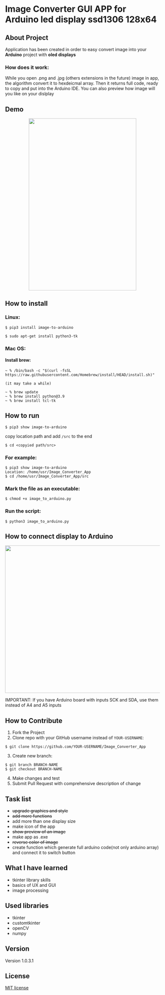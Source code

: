 # Image Converter GUI APP for Arduino led display ssd1306 128x64
## About Project
Application has been created in order to easy convert image into your <strong>Arduino</strong> project with <strong>oled displays</strong>
### How does it work:
While you open .png and .jpg (others extensions in the future) image in app, the algorithm convert it to hexdeicmal array. Then it             returns full     code, ready to copy and put into the Arduino IDE. You can also preview how image will you like on your dislplay
## Demo
 <p align="center">
<img src="https://user-images.githubusercontent.com/123249470/232137289-ff2707a7-a4bf-4e55-88a5-a469f54c3c3d.gif" width="350" height="560">
</p>

## How to install 
### Linux: 
```
$ pip3 install image-to-arduino
```
```
$ sudo apt-get install python3-tk
```
### Mac OS:
#### Install brew:
```
~ % /bin/bash -c "$(curl -fsSL https://raw.githubusercontent.com/Homebrew/install/HEAD/install.sh)"

(it may take a while)

~ % brew update
~ % brew install python@3.9
~ % brew install tcl-tk
```
## How to run
```
$ pip3 show image-to-arduino
```
copy location path and add ```/src``` to the end
```
$ cd <copyied path/src>
```
### For example:
```
$ pip3 show image-to-arduino
Location: /home/usr/Image_Converter_App
$ cd /home/usr/Image_Converter_App/src
```
### Mark the file as an executable:
```
$ chmod +x image_to_arduino.py 
```
### Run the script:
```
$ python3 image_to_arduino.py 
```
## How to connect display to Arduino

<p align="center">
      <img src="https://user-images.githubusercontent.com/123249470/233432819-97b593ab-d380-4945-85ab-543dbb49921b.png" width="620" height="480">
</p>

IMPORTANT: If you have Arduino board with inputs SCK and SDA, use them instead of A4 and A5 inputs

## How to Contribute
1. Fork the Project
2. Clone repo with your GitHub username instead of ```YOUR-USERNAME```:<br>
```
$ git clone https://github.com/YOUR-USERNAME/Image_Converter_App 
```
3. Create new branch:<br>
```
$ git branch BRANCH-NAME 
$ git checkout BRANCH-NAME
```
4. Make changes and test<br>
5. Submit Pull Request with comprehensive description of change

## Task list
* <del> upgrade graphics and style </del><br>
* <del> add more functions </del><br>
* add more than one display size<br>
* make icon of the app<br>
* <del> show preview of an image </del> <br>
* make app as .exe <br>
* <del> reverse color of image </del><br>
* create function which generate full arduino code(not only arduino array) and connect it to switch button
## What I have learned
*	tkinter library skills 
*	basics of UX and GUI
*	image processing 
## Used libraries
* tkinter 
* customtkinter
* openCV
* numpy
## Version
Version 1.0.3.1
## License 
[MIT license](LICENSE)
